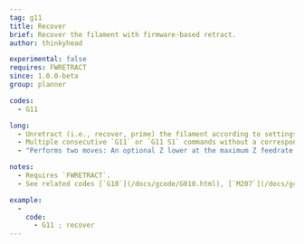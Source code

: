 ```yaml
---
tag: g11
title: Recover
brief: Recover the filament with firmware-based retract.
author: thinkyhead

experimental: false
requires: FWRETRACT
since: 1.0.0-beta
group: planner

codes:
  - G11

long:
  - Unretract (i.e., recover, prime) the filament according to settings of [`M208`](/docs/gcode/M208.html).
  - Multiple consecutive `G11` or `G11 S1` commands without a corresponding `G10` or `G10 S1` will be ignored.
  - "Performs two moves: An optional Z lower at the maximum Z feedrate (travel acceleration), and a recovery move at the recover feedrate (retract acceleration)."

notes:
  - Requires `FWRETRACT`.
  - See related codes [`G10`](/docs/gcode/G010.html), [`M207`](/docs/gcode/M207.html), [`M208`](/docs/gcode/M208.html), and [`M209`](/docs/gcode/M209.html).

example:
  -
    code:
      - G11 ; recover
---
```

